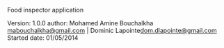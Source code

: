 Food inspector application

Version:        1.0.0
author:         Mohamed Amine Bouchalkha mabouchalkha@gmail.com | Dominic Lapointe<dom.dlapointe@gmail.com>
Started date:   01/05/2014
